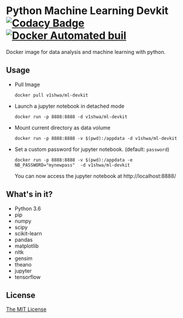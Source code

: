 # Python Machine Learning Devkit   [![Codacy Badge](https://api.codacy.com/project/badge/Grade/5694da45e0a54b09ba71031570b00e0a)](https://www.codacy.com/app/v1shwa/ml-devkit?utm_source=github.com&amp;utm_medium=referral&amp;utm_content=v1shwa/ml-devkit&amp;utm_campaign=Badge_Grade)    [![Docker Automated buil](https://img.shields.io/docker/automated/v1shwa/ml-devkit.svg)](https://hub.docker.com/r/v1shwa/ml-devkit)
Docker image for data analysis and machine learning with python.

## Usage
  - Pull Image
   
        docker pull v1shwa/ml-devkit    
  - Launch a jupyter notebook in detached mode
  
        docker run -p 8888:8888 -d v1shwa/ml-devkit
  - Mount current directory as data volume
        
        docker run -p 8888:8888 -v $(pwd):/appdata -d v1shwa/ml-devkit
  - Set a custom password for jupyter notebook. (default: `password`)
        
        docker run -p 8888:8888 -v $(pwd):/appdata -e NB_PASSWORD="mynewpass"  -d v1shwa/ml-devkit
    
    You can now access the jupyter notebook at http://localhost:8888/

## What's in it?
 - Python 3.6
 - pip
 - numpy
 - scipy
 - scikit-learn
 - pandas
 - matplotlib
 - nltk
 - gensim
 - theano
 - jupyter
 - tensorflow

## License
[The MIT License](https://github.com/v1shwa/ml-devkit/blob/master/LICENSE)
